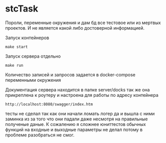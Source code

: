 # stcTask

Пороли, переменные окружения и дам бд все тестовое или из мертвых проектов. И не является какой либо достоверной информацией.

Запуск контейнеров
```
make start
```

Запуск сервера отдельно
```
make run
```
Количество записей и запросов задается в docker-compose переменными окружения

Документация сервера находится в папке server/docks 
так же она прикреплена к роутеру и настроена для работы по адресу контейнера
```
http://localhost:8080/swagger/index.htm
```

тесты не сделал так как они начали ломать логер да и вышла с ними заминка из за того что они падали даже несмотря на правильные полученые даные. К сожалению я сложнее юниттестов обычных функций на входные и выходные параметры не делал потому в проблеме разобраться не смог. 